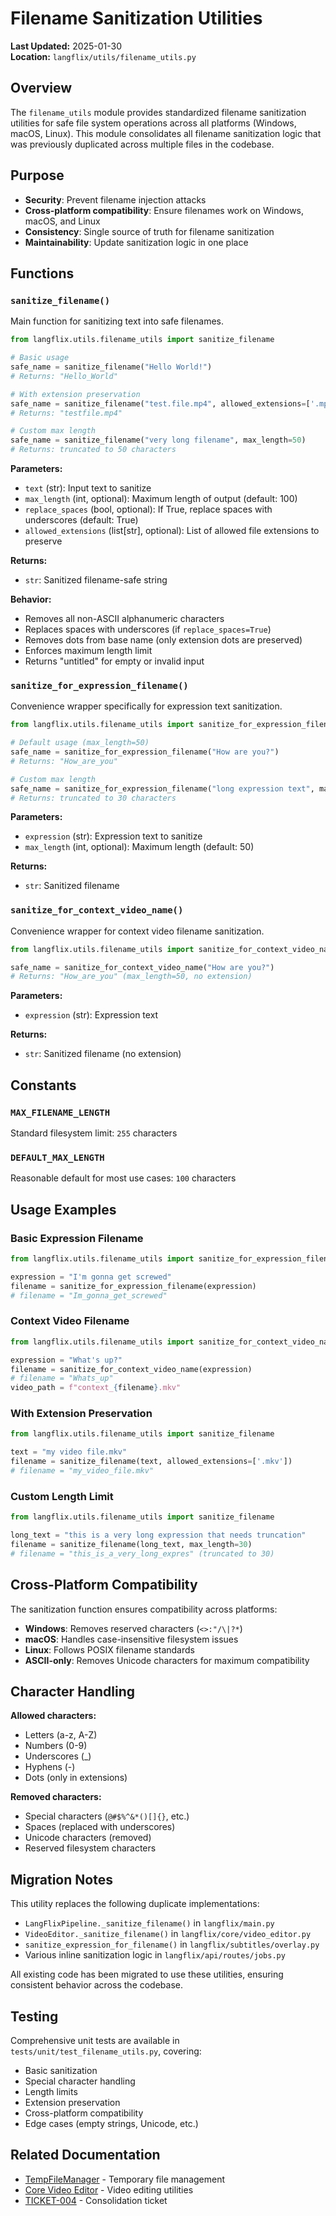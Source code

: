 # Filename Sanitization Utilities

**Last Updated:** 2025-01-30  
**Location:** `langflix/utils/filename_utils.py`

## Overview

The `filename_utils` module provides standardized filename sanitization utilities for safe file system operations across all platforms (Windows, macOS, Linux). This module consolidates all filename sanitization logic that was previously duplicated across multiple files in the codebase.

## Purpose

- **Security**: Prevent filename injection attacks
- **Cross-platform compatibility**: Ensure filenames work on Windows, macOS, and Linux
- **Consistency**: Single source of truth for filename sanitization
- **Maintainability**: Update sanitization logic in one place

## Functions

### `sanitize_filename()`

Main function for sanitizing text into safe filenames.

```python
from langflix.utils.filename_utils import sanitize_filename

# Basic usage
safe_name = sanitize_filename("Hello World!")
# Returns: "Hello_World"

# With extension preservation
safe_name = sanitize_filename("test.file.mp4", allowed_extensions=['.mp4'])
# Returns: "testfile.mp4"

# Custom max length
safe_name = sanitize_filename("very long filename", max_length=50)
# Returns: truncated to 50 characters
```

**Parameters:**
- `text` (str): Input text to sanitize
- `max_length` (int, optional): Maximum length of output (default: 100)
- `replace_spaces` (bool, optional): If True, replace spaces with underscores (default: True)
- `allowed_extensions` (list[str], optional): List of allowed file extensions to preserve

**Returns:**
- `str`: Sanitized filename-safe string

**Behavior:**
- Removes all non-ASCII alphanumeric characters
- Replaces spaces with underscores (if `replace_spaces=True`)
- Removes dots from base name (only extension dots are preserved)
- Enforces maximum length limit
- Returns "untitled" for empty or invalid input

### `sanitize_for_expression_filename()`

Convenience wrapper specifically for expression text sanitization.

```python
from langflix.utils.filename_utils import sanitize_for_expression_filename

# Default usage (max_length=50)
safe_name = sanitize_for_expression_filename("How are you?")
# Returns: "How_are_you"

# Custom max length
safe_name = sanitize_for_expression_filename("long expression text", max_length=30)
# Returns: truncated to 30 characters
```

**Parameters:**
- `expression` (str): Expression text to sanitize
- `max_length` (int, optional): Maximum length (default: 50)

**Returns:**
- `str`: Sanitized filename

### `sanitize_for_context_video_name()`

Convenience wrapper for context video filename sanitization.

```python
from langflix.utils.filename_utils import sanitize_for_context_video_name

safe_name = sanitize_for_context_video_name("How are you?")
# Returns: "How_are_you" (max_length=50, no extension)
```

**Parameters:**
- `expression` (str): Expression text

**Returns:**
- `str`: Sanitized filename (no extension)

## Constants

### `MAX_FILENAME_LENGTH`
Standard filesystem limit: `255` characters

### `DEFAULT_MAX_LENGTH`
Reasonable default for most use cases: `100` characters

## Usage Examples

### Basic Expression Filename

```python
from langflix.utils.filename_utils import sanitize_for_expression_filename

expression = "I'm gonna get screwed"
filename = sanitize_for_expression_filename(expression)
# filename = "Im_gonna_get_screwed"
```

### Context Video Filename

```python
from langflix.utils.filename_utils import sanitize_for_context_video_name

expression = "What's up?"
filename = sanitize_for_context_video_name(expression)
# filename = "Whats_up"
video_path = f"context_{filename}.mkv"
```

### With Extension Preservation

```python
from langflix.utils.filename_utils import sanitize_filename

text = "my video file.mkv"
filename = sanitize_filename(text, allowed_extensions=['.mkv'])
# filename = "my_video_file.mkv"
```

### Custom Length Limit

```python
from langflix.utils.filename_utils import sanitize_filename

long_text = "this is a very long expression that needs truncation"
filename = sanitize_filename(long_text, max_length=30)
# filename = "this_is_a_very_long_expres" (truncated to 30)
```

## Cross-Platform Compatibility

The sanitization function ensures compatibility across platforms:

- **Windows**: Removes reserved characters (`<>:"/\|?*`)
- **macOS**: Handles case-insensitive filesystem issues
- **Linux**: Follows POSIX filename standards
- **ASCII-only**: Removes Unicode characters for maximum compatibility

## Character Handling

**Allowed characters:**
- Letters (a-z, A-Z)
- Numbers (0-9)
- Underscores (_)
- Hyphens (-)
- Dots (only in extensions)

**Removed characters:**
- Special characters (`@#$%^&*()[]{}`, etc.)
- Spaces (replaced with underscores)
- Unicode characters (removed)
- Reserved filesystem characters

## Migration Notes

This utility replaces the following duplicate implementations:

- `LangFlixPipeline._sanitize_filename()` in `langflix/main.py`
- `VideoEditor._sanitize_filename()` in `langflix/core/video_editor.py`
- `sanitize_expression_for_filename()` in `langflix/subtitles/overlay.py`
- Various inline sanitization logic in `langflix/api/routes/jobs.py`

All existing code has been migrated to use these utilities, ensuring consistent behavior across the codebase.

## Testing

Comprehensive unit tests are available in `tests/unit/test_filename_utils.py`, covering:
- Basic sanitization
- Special character handling
- Length limits
- Extension preservation
- Cross-platform compatibility
- Edge cases (empty strings, Unicode, etc.)

## Related Documentation

- [TempFileManager](./temp_file_manager_eng.md) - Temporary file management
- [Core Video Editor](../core/README_eng.md) - Video editing utilities
- [TICKET-004](../tickets/approved/TICKET-004-consolidate-filename-sanitization.md) - Consolidation ticket

